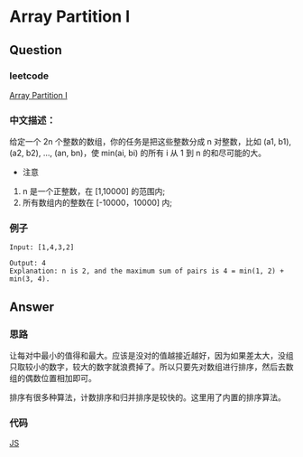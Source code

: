 # Array Partition I

## Question

### leetcode

[Array Partition I](https://leetcode.com/problems/array-partition-i/description/)

### 中文描述：

给定一个 2n 个整数的数组，你的任务是把这些整数分成 n 对整数，比如 (a1, b1), (a2, b2), ..., (an, bn)，使 min(ai, bi) 的所有 i 从 1 到 n 的和尽可能的大。

* 注意

1. n 是一个正整数，在 [1,10000] 的范围内;
2. 所有数组内的整数在 [-10000，10000] 内;

### 例子

```
Input: [1,4,3,2]

Output: 4
Explanation: n is 2, and the maximum sum of pairs is 4 = min(1, 2) + min(3, 4).
```

## Answer

### 思路

让每对中最小的值得和最大。应该是没对的值越接近越好，因为如果差太大，没组只取较小的数字，较大的数字就浪费掉了。所以只要先对数组进行排序，然后去数组的偶数位置相加即可。

排序有很多种算法，计数排序和归并排序是较快的。这里用了内置的排序算法。

### 代码

[JS](./main_01.js)
